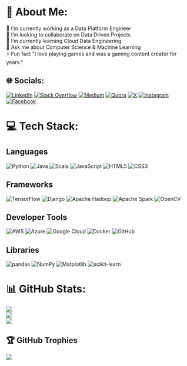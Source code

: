 # 💫 About Me:
💼 I’m currently working as a Data Platform Engineer<br>🤝 I’m looking to collaborate on Data Driven Projects<br>🌱 I’m currently learning Cloud Data Engineering<br>💬 Ask me about Computer Science & Machine Learning<br>⚡ Fun fact "I love playing games and was a gaming content creator for years."


## 🌐 Socials:
[![LinkedIn](https://img.shields.io/badge/LinkedIn-%230077B5.svg?logo=linkedin&logoColor=white)](https://www.linkedin.com/in/pavanbadempet/) 
[![Stack Overflow](https://img.shields.io/badge/-Stackoverflow-FE7A16?logo=stack-overflow&logoColor=white)](https://stackoverflow.com/users/6325621/pavan-badempet) 
[![Medium](https://img.shields.io/badge/Medium-12100E?logo=medium&logoColor=white)](https://medium.com/@pavan_badempet) 
[![Quora](https://img.shields.io/badge/Quora-%23B92B27.svg?logo=Quora&logoColor=white)](https://www.quora.com/profile/Pavan-Badempet) 
[![X](https://img.shields.io/badge/X-black.svg?logo=X&logoColor=white)](https://x.com/pavan_badempet) 
[![Instagram](https://img.shields.io/badge/Instagram-%23E4405F.svg?logo=Instagram&logoColor=white)](https://www.instagram.com/pavan_badempet/) 
[![Facebook](https://img.shields.io/badge/Facebook-%231877F2.svg?logo=Facebook&logoColor=white)](https://www.facebook.com/badempetpavan)

# 💻 Tech Stack:
## Languages
![Python](https://img.shields.io/badge/python-3670A0?style=flat-square&logo=python&logoColor=ffdd54)
![Java](https://img.shields.io/badge/java-%23ED8B00.svg?style=flat-square&logo=openjdk&logoColor=white)
![Scala](https://img.shields.io/badge/scala-%23DC322F.svg?style=flat-square&logo=scala&logoColor=white)
![JavaScript](https://img.shields.io/badge/javascript-%23323330.svg?style=flat-square&logo=javascript&logoColor=%23F7DF1E)
![HTML5](https://img.shields.io/badge/html5-%23E34F26.svg?style=flat-square&logo=html5&logoColor=white)
![CSS3](https://img.shields.io/badge/css3-%231572B6.svg?style=flat-square&logo=css3&logoColor=white)

## Frameworks
![TensorFlow](https://img.shields.io/badge/TensorFlow-%23FF6F00.svg?style=flat-square&logo=TensorFlow&logoColor=white)
![Django](https://img.shields.io/badge/django-%23092E20.svg?style=flat-square&logo=django&logoColor=white)
![Apache Hadoop](https://img.shields.io/badge/Apache%20Hadoop-66CCFF?style=flat-square&logo=apachehadoop&logoColor=black)
![Apache Spark](https://img.shields.io/badge/Apache%20Spark-FDEE21?style=flat-square&logo=apachespark&logoColor=black)
![OpenCV](https://img.shields.io/badge/opencv-%23white.svg?style=flat-square&logo=opencv&logoColor=white)

## Developer Tools
![AWS](https://img.shields.io/badge/AWS-%23FF9900.svg?style=flat-square&logo=amazon-aws&logoColor=white)
![Azure](https://img.shields.io/badge/azure-%230072C6.svg?style=flat-square&logo=microsoftazure&logoColor=white)
![Google Cloud](https://img.shields.io/badge/GoogleCloud-%234285F4.svg?style=flat-square&logo=google-cloud&logoColor=white)
![Docker](https://img.shields.io/badge/docker-%230db7ed.svg?style=flat-square&logo=docker&logoColor=white)
![GitHub](https://img.shields.io/badge/github-%23121011.svg?style=flat-square&logo=github&logoColor=white)

## Libraries
![pandas](https://img.shields.io/badge/pandas-%23150458.svg?style=flat-square&logo=pandas&logoColor=white)
![NumPy](https://img.shields.io/badge/numpy-%23013243.svg?style=flat-square&logo=numpy&logoColor=white)
![Matplotlib](https://img.shields.io/badge/Matplotlib-%23ffffff.svg?style=flat-square&logo=Matplotlib&logoColor=black)
![scikit-learn](https://img.shields.io/badge/scikit--learn-%23F7931E.svg?style=flat-square&logo=scikit-learn&logoColor=white)

# 📊 GitHub Stats:
![](https://github-readme-stats.vercel.app/api?username=pavanbadempet&theme=dark&hide_border=false&include_all_commits=false&count_private=false)<br/>
![](https://github-readme-streak-stats.herokuapp.com/?user=pavanbadempet&theme=dark&hide_border=false)<br/>
![](https://github-readme-stats.vercel.app/api/top-langs/?username=pavanbadempet&theme=dark&hide_border=false&include_all_commits=false&count_private=false&layout=compact)

## 🏆 GitHub Trophies
![](https://github-profile-trophy.vercel.app/?username=pavanbadempet&theme=nord&no-frame=false&no-bg=false&margin-w=4)
